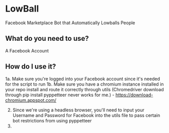 # LowBall
Facebook Marketplace Bot that Automatically Lowballs People

## What do you need to use?
A Facebook Account

## How do I use it?
1a. Make sure you're logged into your Facebook account since it's needed for the script to run
1b. Make sure you have a chromium instance installed in your repo install and route it correctly through utils (Chromedriver download through pip install pyppetteer never works for me.)
    - https://download-chromium.appspot.com/

2. Since we're using a headless browser, you'll need to input your Username and Password for Facebook into the utils file to pass certain bot restrictions from using pyppetteer
3.      